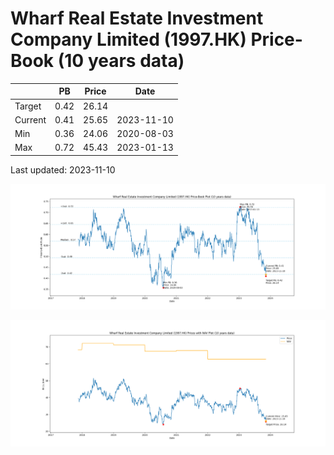# Wharf Real Estate Investment Company Limited (1997.HK) Price-Book (10 years data)

|     | PB   | Price | Date       |
|-----|------|-------|------------|
| Target | 0.42 | 26.14  |  |
| Current | 0.41 | 25.65  | 2023-11-10 |
| Min | 0.36 | 24.06  | 2020-08-03 |
| Max | 0.72 | 45.43  | 2023-01-13 |

Last updated: 2023-11-10

![Plot of Price-Book ratio for Wharf Real Estate Investment Company Limited (1997.HK)](1997_pb_10.png)

![Plot of Price with NAV for Wharf Real Estate Investment Company Limited (1997.HK)](1997_price_nav_10.png)
